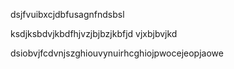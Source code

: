 dsjfvuibxcjdbfusagnfndsbsl

ksdjksbdvjkbdfhjvzjbjbzjkbfjd vjxbjbvjkd

dsiobvjfcdvnjszghiouvynuirhcghiojpwocejeopjaowe
